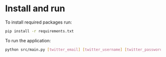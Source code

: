 # Install and run

To install required packages run:

```bash
pip install -r requirements.txt
```

To run the application:

```bash
python src/main.py [twitter_email] [twitter_username] [twitter_password]
```